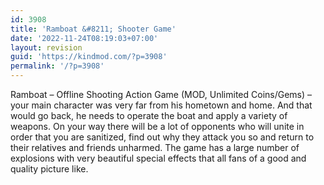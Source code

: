 ```yaml
---
id: 3908
title: 'Ramboat &#8211; Shooter Game'
date: '2022-11-24T08:19:03+07:00'
layout: revision
guid: 'https://kindmod.com/?p=3908'
permalink: '/?p=3908'
---
```


Ramboat – Offline Shooting Action Game (MOD, Unlimited Coins/Gems) – your main character was very far from his hometown and home. And that would go back, he needs to operate the boat and apply a variety of weapons. On your way there will be a lot of opponents who will unite in order that you are sanitized, find out why they attack you so and return to their relatives and friends unharmed. The game has a large number of explosions with very beautiful special effects that all fans of a good and quality picture like.